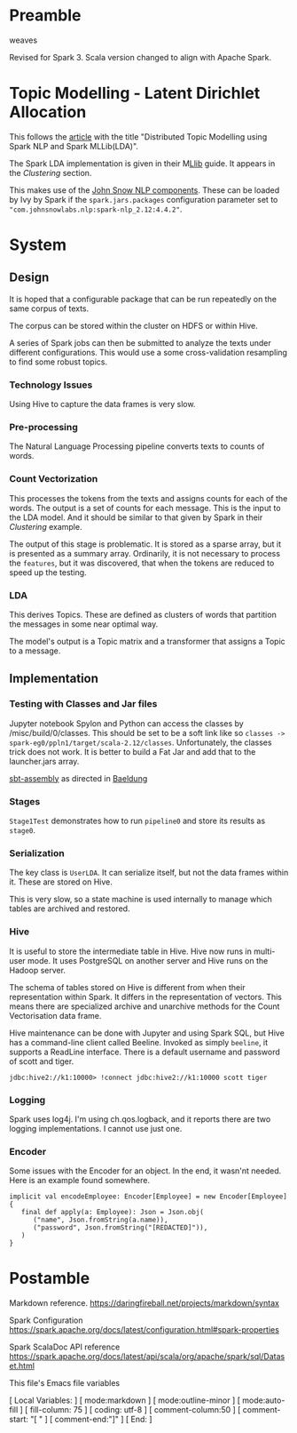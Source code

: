 # Preamble

weaves

Revised for Spark 3. Scala version changed to align with Apache Spark.

# Topic Modelling - Latent Dirichlet Allocation

This follows the [article](https://medium.com/analytics-vidhya/distributed-topic-modelling-using-spark-nlp-and-spark-mllib-lda-6db3f06a4da3)
with the title "Distributed Topic Modelling using Spark NLP and Spark MLLib(LDA)".

The Spark LDA implementation is given in their M[Llib](https://spark.apache.org/docs/latest/ml-guide.html) guide.
It appears in the *Clustering* section.

This makes use of the [John Snow NLP components](https://github.com/JohnSnowLabs/spark-nlp).
These can be loaded by Ivy by Spark if the `spark.jars.packages` configuration parameter set to
`"com.johnsnowlabs.nlp:spark-nlp_2.12:4.4.2"`.

# System

## Design

It is hoped that a configurable package that can be run repeatedly on the same corpus of texts.

The corpus can be stored within the cluster on HDFS or within Hive.

A series of Spark jobs can then be submitted to analyze the texts under different configurations. This would use a
some cross-validation resampling to find some robust topics.

### Technology Issues

Using Hive to capture the data frames is very slow. 

### Pre-processing 

The Natural Language Processing pipeline converts texts to counts of words.

### Count Vectorization

This processes the tokens from the texts and assigns counts for each of the words. The output is a set of counts for
each message. This is the input to the LDA model. And it should be similar to that given by Spark in their *Clustering*
example.

The output of this stage is problematic. It is stored as a sparse array, but it is presented as a summary array.
Ordinarily, it is not necessary to process the `features`, but it was discovered, that when the tokens are reduced 
to speed up the testing.

### LDA

This derives Topics. These are defined as clusters of words that partition the messages in some near optimal way.

The model's output is a Topic matrix and a transformer that assigns a Topic to a message.

## Implementation

### Testing with Classes and Jar files

Jupyter notebook Spylon and Python can access the classes by /misc/build/0/classes. This should be set to be a soft 
link like so `classes -> spark-eg0/ppln1/target/scala-2.12/classes`. Unfortunately, the classes trick does not work.
It is better to build a Fat Jar and add that to the launcher.jars array.

[sbt-assembly](https://github.com/sbt/sbt-assembly)  as directed in [Baeldung](https://www.baeldung.com/scala/sbt-fat-jar)

### Stages

`Stage1Test` demonstrates how to run `pipeline0` and store its results as `stage0`.

### Serialization

The key class is `UserLDA`. It can serialize itself, but not the data frames within it. These are stored on Hive.

This is very slow, so a state machine is used internally to manage which tables are archived and restored.

### Hive

It is useful to store the intermediate table in Hive. Hive now runs in multi-user mode. It uses PostgreSQL on 
another server and Hive runs on the Hadoop server.

The schema of tables stored on Hive is different from when their representation within Spark. It differs in the
representation of vectors. This means there are specialized archive and unarchive methods for the Count Vectorisation
data frame.

Hive maintenance can be done with Jupyter and using Spark SQL, but Hive has a command-line client called Beeline. 
Invoked as simply `beeline`, it supports a ReadLine interface. There is a default username and password of scott 
and tiger.

    jdbc:hive2://k1:10000> !connect jdbc:hive2://k1:10000 scott tiger

### Logging

Spark uses log4j. I'm using ch.qos.logback, and it reports there are two logging implementations. I cannot use 
just one.

### Encoder

Some issues with the Encoder for an object. In the end, it wasn'nt needed. Here is an example found somewhere. 

    implicit val encodeEmployee: Encoder[Employee] = new Encoder[Employee] {
       final def apply(a: Employee): Json = Json.obj(
          ("name", Json.fromString(a.name)),
          ("password", Json.fromString("[REDACTED]")),
       )
    }

# Postamble

Markdown reference.
https://daringfireball.net/projects/markdown/syntax

Spark Configuration
https://spark.apache.org/docs/latest/configuration.html#spark-properties

Spark ScalaDoc API reference
https://spark.apache.org/docs/latest/api/scala/org/apache/spark/sql/Dataset.html

This file's Emacs file variables

[  Local Variables: ]
[  mode:markdown ]
[  mode:outline-minor ]
[  mode:auto-fill ]
[  fill-column: 75 ]
[  coding: utf-8 ]
[  comment-column:50 ]
[  comment-start: "[  "  ]
[  comment-end:"]" ]
[  End: ]

